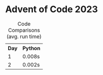 # Advent of Code 2023

 <table>
  <caption>Code Comparisons (avg. run time)</caption>
  <tr>
    <th>Day</th>
    <th>Python</th>
  </tr>
  <tr>
    <td>1</td>
    <td>0.008s</td>
  </tr>
  <tr>
    <td>2</td>
    <td>0.002s</td>
  </tr>
</table>